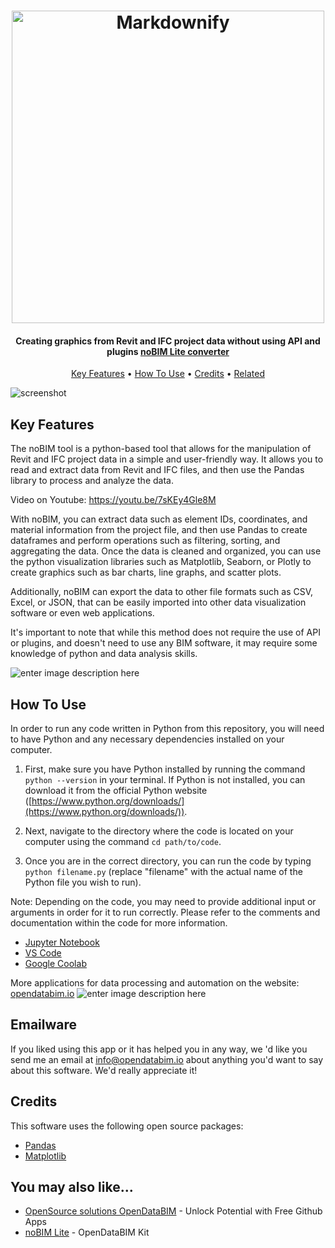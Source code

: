 

<h1 align="center">
  <a href="https://opendatabim.io/"><img src="https://opendatabim.io/wp-content/uploads/2023/01/Welcome-to-the-world-of-digitalization-1.png" alt="Markdownify" width="500"></a>
</h1>

<h4 align="center">Creating graphics from Revit and IFC project data without using API and plugins <a href="https://opendatabim.io/index.php/product/opendatabim-converter-kit-lite-version/" target="_blank">noBIM Lite converter</a></h4>


<p align="center">
  <a href="#key-features">Key Features</a> •
  <a href="#how-to-use">How To Use</a> •
  <a href="#credits">Credits</a> •
  <a href="#related">Related</a> </p>

![screenshot](https://opendatabim.io/wp-content/uploads/2023/01/JPEG-from-Revit-4.gif)

## Key Features

The noBIM tool is a python-based tool that allows for the manipulation of Revit and IFC project data in a simple and user-friendly way. It allows you to read and extract data from Revit and IFC files, and then use the Pandas library to process and analyze the data.

Video on Youtube:
https://youtu.be/7sKEy4Gle8M

With noBIM, you can extract data such as element IDs, coordinates, and material information from the project file, and then use Pandas to create dataframes and perform operations such as filtering, sorting, and aggregating the data. Once the data is cleaned and organized, you can use the python visualization libraries such as Matplotlib, Seaborn, or Plotly to create graphics such as bar charts, line graphs, and scatter plots.

Additionally, noBIM can export the data to other file formats such as CSV, Excel, or JSON, that can be easily imported into other data visualization software or even web applications.

It's important to note that while this method does not require the use of API or plugins, and doesn't need to use any BIM software, it may require some knowledge of python and data analysis skills.

![enter image description here](https://opendatabim.io/wp-content/uploads/2023/01/JPEG-from-Revit.jpg)
## How To Use

In order to run any code written in Python from this repository, you will need to have Python and any necessary dependencies installed on your computer.

1.  First, make sure you have Python installed by running the command `python --version` in your terminal. If Python is not installed, you can download it from the official Python website ([https://www.python.org/downloads/](https://www.python.org/downloads/)).
    
2.  Next, navigate to the directory where the code is located on your computer using the command `cd path/to/code`.
    
3.  Once you are in the correct directory, you can run the code by typing `python filename.py` (replace "filename" with the actual name of the Python file you wish to run).

Note: Depending on the code, you may need to provide additional input or arguments in order for it to run correctly. Please refer to the comments and documentation within the code for more information.

 - [Jupyter Notebook](https://jupyter.org/) 
 - [VS Code](https://code.visualstudio.com/)
 - [Google Coolab](https://colab.research.google.com/)



More applications for data processing and automation on the website: [opendatabim.io](https://opendatabim.io/)
![enter image description here](https://opendatabim.io/wp-content/uploads/2022/01/OpenDataBIM-FORMAT-FREE-1-2.png)



## Emailware

If you liked using this app or it has helped you in any way, we 'd like you send me an email at <info@opendatabim.io> about anything you'd want to say about this software. We'd really appreciate it!

## Credits

This software uses the following open source packages:

- [Pandas](http://electron.atom.io/)
- [Matplotlib](https://matplotlib.org)

## You may also like...

- [OpenSource solutions OpenDataBIM](https://opendatabim.io/#practicalsolutions) - Unlock Potential with Free Github Apps
- [noBIM Lite](https://opendatabim.io/index.php/product/opendatabim-converter-kit-lite-version) - OpenDataBIM Kit

